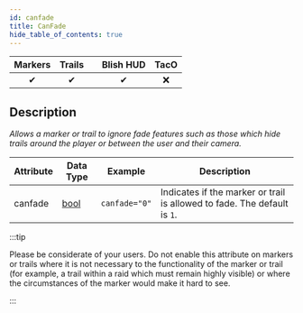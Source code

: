 ```yaml
---
id: canfade
title: CanFade
hide_table_of_contents: true
---
```


| Markers | Trails | | Blish HUD | TacO |
|-|-|-|-|-|
| <center>✔</center> | <center>✔</center> | | <center>✔</center> | <center>❌</center> |

## Description

*Allows a marker or trail to ignore fade features such as those which hide trails around the player or between the user and their camera.*

| Attribute | Data Type | Example | Description |
|-|-|-|-|
| canfade | [bool](../datatypes/bool) | `canfade="0"` | Indicates if the marker or trail is allowed to fade.  The default is `1`. |

:::tip

Please be considerate of your users.  Do not enable this attribute on markers or trails where it is not necessary to the functionality of the marker or trail (for example, a trail within a raid which must remain highly visible) or where the circumstances of the marker would make it hard to see.

:::